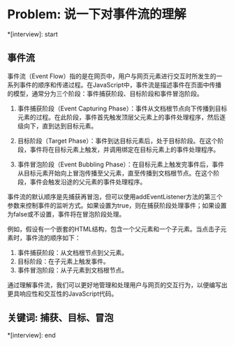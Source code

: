 # Problem: 说一下对事件流的理解

*[interview]: start
## 事件流
事件流（Event Flow）指的是在网页中，用户与网页元素进行交互时所发生的一系列事件的顺序和传递过程。在JavaScript中，事件流是描述事件在页面中传播的模型，通常分为三个阶段：事件捕获阶段、目标阶段和事件冒泡阶段。
1. 事件捕获阶段（Event Capturing Phase）：事件从文档根节点向下传播到目标元素的过程。在此阶段，事件首先触发顶层父元素上的事件处理程序，然后逐级向下，直到达到目标元素。

2. 目标阶段（Target Phase）：事件到达目标元素后，处于目标阶段。在这个阶段，事件将在目标元素上触发，并调用绑定在目标元素上的事件处理程序。

3. 事件冒泡阶段（Event Bubbling Phase）：在目标元素上触发完事件后，事件从目标元素开始向上冒泡传播至父元素，直至传播到文档根节点。在这个阶段，事件会触发沿途的父元素的事件处理程序。

事件流的默认顺序是先捕获再冒泡，但可以使用addEventListener方法的第三个参数来控制事件的监听方式。如果设置为true，则在捕获阶段处理事件；如果设置为false或不设置，事件将在冒泡阶段处理。

例如，假设有一个嵌套的HTML结构，包含一个父元素和一个子元素。当点击子元素时，事件流的顺序如下：
1. 事件捕获阶段：从文档根节点到父元素。
2. 目标阶段：在子元素上触发事件。
3. 事件冒泡阶段：从子元素到文档根节点。

通过理解事件流，我们可以更好地管理和处理用户与网页的交互行为，以便编写出更具响应性和交互性的JavaScript代码。

## 关键词: 捕获、目标、冒泡
*[interview]: end
